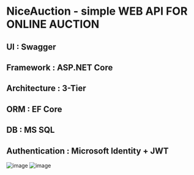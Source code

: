 # NiceAuction - simple WEB API FOR ONLINE AUCTION

## UI : Swagger
## Framework : ASP.NET Core
## Architecture : 3-Tier
## ORM : EF Core
## DB : MS SQL
## Authentication : Microsoft Identity + JWT

![image](https://user-images.githubusercontent.com/68823930/113863380-4571f080-97b2-11eb-9d49-a1b3661d2050.png)
![image](https://user-images.githubusercontent.com/68823930/113863497-6b979080-97b2-11eb-910c-fac472464f0a.png)



